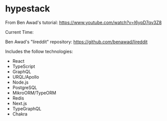 # hypestack

From Ben Awad's tutorial:
https://www.youtube.com/watch?v=I6ypD7qv3Z8

Current Time:

Ben Awad's "lireddit" repository:
https://github.com/benawad/lireddit

Includes the follow technologies:

- React
- TypeScript
- GraphQL
- URQL/Apollo
- Node.js
- PostgreSQL
- MikroORM/TypeORM
- Redis
- Next.js
- TypeGraphQL
- Chakra
